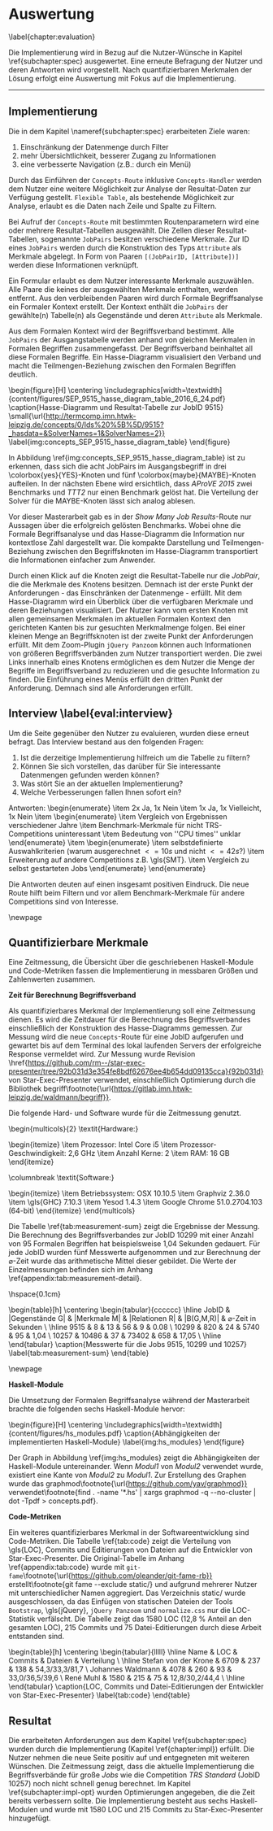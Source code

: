 # Auswertung
\label{chapter:evaluation}

Die Implementierung wird in Bezug auf die Nutzer-Wünsche in Kapitel \ref{subchapter:spec} ausgewertet. Eine erneute Befragung der Nutzer und deren Antworten wird vorgestellt. Nach quantifizierbaren Merkmalen der Lösung erfolgt eine Auswertung mit Fokus auf die Implementierung.

------

## Implementierung

Die in dem Kapitel \nameref{subchapter:spec} erarbeiteten Ziele waren:

1. Einschränkung der Datenmenge durch Filter
2. mehr Übersichtlichkeit, besserer Zugang zu Informationen
3. eine verbesserte Navigation (z.B.: durch ein Menü)


Durch das Einführen der `Concepts-Route` inklusive `Concepts-Handler` werden dem Nutzer eine weitere Möglichkeit zur Analyse der Resultat-Daten zur Verfügung gestellt. `Flexible Table`, als bestehende Möglichkeit zur Analyse, erlaubt es die Daten nach Zeile und Spalte zu Filtern.

Bei Aufruf der `Concepts-Route` mit bestimmten Routenparametern wird eine oder mehrere Resultat-Tabellen ausgewählt.
Die Zellen dieser Resultat-Tabellen, sogenannte `JobPairs` besitzen verschiedene Merkmale. Zur ID eines `JobPairs` werden durch die Konstruktion des Typs `Attribute` als Merkmale abgelegt. In Form von Paaren `[(JobPairID, [Attribute])]` werden diese Informationen verknüpft.

Ein Formular erlaubt es dem Nutzer interessante Merkmale auszuwählen. Alle Paare die keines der ausgewählten Merkmale enthalten, werden entfernt. Aus den verbleibenden Paaren wird durch Formale Begriffsanalyse ein Formaler Kontext erstellt. Der Kontext enthält die `JobPairs` der gewählte(n) Tabelle(n) als Gegenstände und deren `Attribute` als Merkmale.

Aus dem Formalen Kontext wird der Begriffsverband bestimmt. Alle `JobPairs` der Ausgangstabelle werden anhand von gleichen Merkmalen in Formalen Begriffen zusammengefasst. Der Begriffsverband beinhaltet all diese Formalen Begriffe. Ein Hasse-Diagramm visualisiert den Verband und macht die Teilmengen-Beziehung zwischen den Formalen Begriffen deutlich.

\begin{figure}[H]
  \centering
  \includegraphics[width=\textwidth]{content/figures/SEP_9515_hasse_diagram_table_2016_6_24.pdf}
  \caption{Hasse-Diagramm und Resultat-Tabelle zur JobID 9515}
  \small{\url{http://termcomp.imn.htwk-leipzig.de/concepts/0/Ids%20%5B%5D/9515?_hasdata=&SolverNames=1&SolverNames=2}}
  \label{img:concepts_SEP_9515_hasse_diagram_table}
\end{figure}

In Abbildung \ref{img:concepts_SEP_9515_hasse_diagram_table} ist zu erkennen, dass sich die acht JobPairs im Ausgangsbegriff in drei \colorbox{yes}{YES}-Knoten und fünf \colorbox{maybe}{MAYBE}-Knoten aufteilen.
In der nächsten Ebene wird ersichtlich, dass *AProVE 2015* zwei Benchmarks und *TTT2* nur einen Benchmark gelöst hat. Die Verteilung der Solver für die MAYBE-Knoten lässt sich analog ablesen.

Vor dieser Masterarbeit gab es in der *Show Many Job Results*-Route nur Aussagen über die erfolgreich gelösten Benchmarks. Wobei ohne die Formale Begriffsanalyse und das Hasse-Diagramm die Information nur kontextlose Zahl dargestellt war. Die kompakte Darstellung und Teilmengen-Beziehung zwischen den Begriffsknoten im Hasse-Diagramm transportiert die Informationen einfacher zum Anwender.

Durch einen Klick auf die Knoten zeigt die Resultat-Tabelle nur die *JobPair*, die die Merkmale des Knotens besitzen. Demnach ist der erste Punkt der Anforderungen - das Einschränken der Datenmenge - erfüllt. Mit dem Hasse-Diagramm wird ein Überblick über die verfügbaren Merkmale und deren Beziehungen visualisiert. Der Nutzer kann vom ersten Knoten mit allen gemeinsamen Merkmalen im aktuellen Formalen Kontext den gerichteten Kanten bis zur gesuchten Merkmalmenge folgen. Bei einer kleinen Menge an Begriffsknoten ist der zweite Punkt der Anforderungen erfüllt. Mit dem Zoom-Plugin `jQuery Panzoom` können auch Informationen von größeren Begriffsverbänden zum Nutzer transportiert werden. Die zwei Links innerhalb eines Knotens ermöglichen es dem Nutzer die Menge der Begriffe im Begriffsverband zu reduzieren und die gesuchte Information zu finden. Die Einführung eines Menüs erfüllt den dritten Punkt der Anforderung. Demnach sind alle Anforderungen erfüllt.


## Interview \label{eval:interview}

Um die Seite gegenüber den Nutzer zu evaluieren, wurden diese erneut befragt. Das Interview bestand aus den folgenden Fragen:

1. Ist die derzeitige Implementierung hilfreich um die Tabelle zu filtern?
2. Können Sie sich vorstellen, das darüber für Sie interessante Datenmengen gefunden werden können?
3. Was stört Sie an der aktuellen Implementierung?
4. Welche Verbesserungen fallen Ihnen sofort ein?


Antworten:
\begin{enumerate}
\item 2x Ja, 1x Nein
\item 1x Ja, 1x Vielleicht, 1x Nein
\item \begin{enumerate}
      \item Vergleich von Ergebnissen verschiedener Jahre
      \item Benchmark-Merkmale für nicht TRS-Competitions uninteressant
      \item Bedeutung von ''CPU times'' unklar
      \end{enumerate}
\item \begin{enumerate}
      \item selbstdefinierte Auswahlkriterien (warum ausgerechnet $<=10s$ und nicht $<=42s$?)
      \item Erweiterung auf andere Competitions z.B. \gls{SMT}.
      \item Vergleich zu selbst gestarteten Jobs
      \end{enumerate}
\end{enumerate}


Die Antworten deuten auf einen insgesamt positiven Eindruck. Die neue Route hilft beim Filtern und vor allem Benchmark-Merkmale für andere Competitions sind von Interesse.

\newpage

## Quantifizierbare Merkmale

Eine Zeitmessung, die Übersicht über die geschriebenen Haskell-Module und Code-Metriken fassen die Implementierung in messbaren Größen und Zahlenwerten zusammen.

**Zeit für Berechnung Begriffsverband**

Als quantifizierbares Merkmal der Implementierung soll eine Zeitmessung dienen. Es wird die Zeitdauer für die Berechnung des Begriffsverbandes einschließlich der Konstruktion des Hasse-Diagramms gemessen. Zur Messung wird die neue `Concepts`-Route für eine JobID aufgerufen und gewartet bis auf dem Terminal des lokal laufenden Servers der erfolgreiche Response vermeldet wird. Zur Messung wurde Revision \href{https://github.com/rm--/star-exec-presenter/tree/92b031d3e354fe8bdf62676ee4b654dd09135cca}{92b031d} von Star-Exec-Presenter verwendet, einschließlich Optimierung durch die Bibliothek begriff\footnote{\url{https://gitlab.imn.htwk-leipzig.de/waldmann/begriff}}.

Die folgende Hard- und Software wurde für die Zeitmessung genutzt.

\begin{multicols}{2}
\textit{Hardware:}

\begin{itemize}
\item Prozessor: Intel Core i5
\item Prozessor-Geschwindigkeit: 2,6 GHz
\item Anzahl Kerne: 2
\item RAM: 16 GB
\end{itemize}

\columnbreak
\textit{Software:}

\begin{itemize}
\item Betriebssystem: OSX 10.10.5
\item Graphviz 2.36.0
\item \gls{GHC} 7.10.3
\item Yesod 1.4.3
\item Google Chrome 51.0.2704.103 (64-bit)
\end{itemize}
\end{multicols}

Die Tabelle \ref{tab:measurement-sum} zeigt die Ergebnisse der Messung. Die Berechnung des Begriffsverbandes zur JobID 10299 mit einer Anzahl von 95 Formalen Begriffen hat beispielsweise 1,04 Sekunden gedauert. Für jede JobID wurden fünf Messwerte aufgenommen und zur Berechnung der $\varnothing$-Zeit wurde das arithmetische Mittel dieser gebildet. Die Werte der Einzelmessungen befinden sich im Anhang \ref{appendix:tab:measurement-detail}.

\hspace{0.1cm}

\begin{table}[h]
\centering
\begin{tabular}{cccccc}
\hline
JobID & |Gegenstände G| & |Merkmale M| & |Relationen R| & |B(G,M,R)| & $\varnothing$-Zeit in Sekunden \\ \hline
9515  & 8               & 13           & 56           &  9         & 0.08             \\
10299 & 820             & 24           & 5740         &  95        & 1,04            \\
10257 & 10486           & 37           & 73402        &  658       & 17,05            \\ \hline
\end{tabular}
\caption{Messwerte für die Jobs 9515, 10299 und 10257}
\label{tab:measurement-sum}
\end{table}

\newpage

**Haskell-Module**

Die Umsetzung der Formalen Begriffsanalyse während der Masterarbeit brachte die folgenden sechs Haskell-Module hervor:

\begin{figure}[H]
  \centering
  \includegraphics[width=\textwidth]{content/figures/hs_modules.pdf}
  \caption{Abhängigkeiten der implementierten Haskell-Module}
  \label{img:hs_modules}
\end{figure}

Der Graph in Abbildung \ref{img:hs_modules} zeigt die Abhängigkeiten der Haskell-Module untereinander. Wenn *Modul1* von *Modul2* verwendet wurde, existiert eine Kante von *Modul2* zu *Modul1*. Zur Erstellung des Graphen wurde das graphmod\footnote{\url{https://github.com/yav/graphmod}} verwendet\footnote{find . -name '*.hs' | xargs graphmod -q --no-cluster | dot -Tpdf > concepts.pdf}.

**Code-Metriken**

Ein weiteres quantifizierbares Merkmal in der Softwareentwicklung sind Code-Metriken. Die Tabelle \ref{tab:code} zeigt die Verteilung von \gls{LOC}, Commits und Editierungen von Dateien auf die Entwickler von Star-Exec-Presenter. Die Original-Tabelle im Anhang \ref{appendix:tab:code} wurde mit `git-fame`\footnote{\url{https://github.com/oleander/git-fame-rb}} erstellt\footnote{git fame --exclude static/} und aufgrund mehrerer Nutzer mit unterschiedlicher Namen aggregiert. Das Verzeichnis static/ wurde ausgeschlossen, da das Einfügen von statischen Dateien der Tools `Bootstrap`, \gls{jQuery}, `jQuery Panzoom` und `normalize.css` nur die LOC-Statistik verfälscht. Die Tabelle zeigt das 1580 LOC (12,8 % Anteil an den gesamten LOC), 215 Commits und 75 Datei-Editierungen durch diese Arbeit entstanden sind.

\begin{table}[h]
\centering
\begin{tabular}{lllll}
\hline
Name & LOC  & Commits & Dateien & Verteilung     \\ \hline
Stefan von der Krone   & 6709 & 237     & 138     & 54,3/33,3/81,7 \\
Johannes Waldmann   & 4078 & 260     & 93      & 33,0/36,5/39,6 \\
René Muhl   & 1580 & 215     & 75      & 12,8/30,2/44,4 \\ \hline
\end{tabular}
\caption{LOC, Commits und Datei-Editierungen der Entwickler von Star-Exec-Presenter}
\label{tab:code}
\end{table}


## Resultat

Die erarbeiteten Anforderungen aus dem Kapitel \ref{subchapter:spec} wurden durch die Implementierung (Kapitel \ref{chapter:impl}) erfüllt. Die Nutzer nehmen die neue Seite positiv auf und entgegneten mit weiteren Wünschen. Die Zeitmessung zeigt, dass die aktuelle Implementierung die Begriffsverbände für große *Jobs* wie die Competition *TRS Standard* (JobID 10257) noch nicht schnell genug berechnet. Im Kapitel \ref{subchapter:impl-opt} wurden Optimierungen angegeben, die die Zeit bereits verbessern sollte. Die Implementierung besteht aus sechs Haskell-Modulen und wurde mit 1580 LOC und 215 Commits zu Star-Exec-Presenter hinzugefügt.
